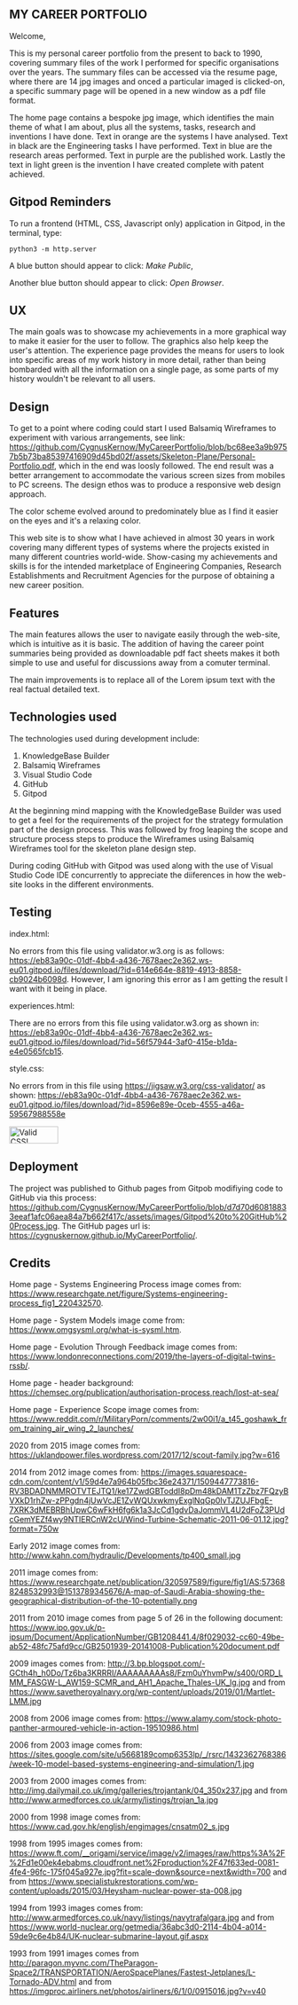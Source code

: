 ## MY CAREER PORTFOLIO

Welcome,

This is my personal career portfolio from the present to back to 1990, covering summary files of the work I performed for specific organisations over the years. The summary files can be accessed via the resume page, where there are 14 jpg images and onced a particular imaged is clicked-on, a specific summary page will be opened in a new window as a pdf file format.

The home page contains a bespoke jpg image, which identifies the main theme of what I am about, plus all the systems, tasks, research and inventions I have done. Text in orange are the systems I have analysed. Text in black are the Engineering tasks I have performed. Text in blue are the research areas performed. Text in purple are the published work. Lastly the text in light green is the invention I have created complete with patent achieved.

## Gitpod Reminders

To run a frontend (HTML, CSS, Javascript only) application in Gitpod, in the terminal, type:

`python3 -m http.server`

A blue button should appear to click: *Make Public*,

Another blue button should appear to click: *Open Browser*.

## UX

The main goals was to showcase my achievements in a more graphical way to make it easier for the user to follow. The graphics also help keep the user's attention. The experience page provides the means for users to look into specific areas of my work history in more detail, rather than being bombarded with all the information on a single page, as some parts of my history wouldn't be relevant to all users.

## Design

To get to a point where coding could start I used Balsamiq Wireframes to experiment with various arrangements, see link: https://github.com/CygnusKernow/MyCareerPortfolio/blob/bc68ee3a9b9757b5b73ba85397416909d45bd02f/assets/Skeleton-Plane/Personal-Portfolio.pdf, which in the end was loosly followed. The end result was a better arrangement to accommodate the various screen sizes from mobiles to PC screens. The design ethos was to produce a responsive web design approach.

The color scheme evolved around to predominately blue as I find it easier on the eyes and it's a relaxing color.

This web site is to show what I have achieved in almost 30 years in work covering many different types of systems where the projects existed in many different countries world-wide. Show-casing my achievements and skills is for the intended marketplace of Engineering Companies, Research Establishments and Recruitment Agencies for the purpose of obtaining a new career position.

## Features

The main features allows the user to navigate easily through the web-site, which is intuitive as it is basic. The addition of having the career point summaries being provided as downloadable pdf fact sheets makes it both simple to use and useful for discussions away from a comuter terminal.

The main improvements is to replace all of the Lorem ipsum text with the real factual detailed text.

## Technologies used

The technologies used during development include:

1) KnowledgeBase Builder
2) Balsamiq Wireframes
3) Visual Studio Code
4) GitHub
5) Gitpod

At the beginning mind mapping with the KnowledgeBase Builder was used to get a feel for the requirements of the project for the strategy formulation part of the design process. This was followed by frog leaping the scope and structure process steps to produce the Wireframes using Balsamiq Wireframes tool for the skeleton plane design step.

During coding GitHub with Gitpod was used along with the use of Visual Studio Code IDE concurrently to appreciate the diiferences in how the web-site looks in the different environments.

## Testing

index.html:

No errors from this file using validator.w3.org is as follows: https://eb83a90c-01df-4bb4-a436-7678aec2e362.ws-eu01.gitpod.io/files/download/?id=614e664e-8819-4913-8858-cb9024b6098d. However, I am ignoring this error as I am getting the result I want with it being in place.

experiences.html:

There are no errors from this file using validator.w3.org as shown in: https://eb83a90c-01df-4bb4-a436-7678aec2e362.ws-eu01.gitpod.io/files/download/?id=56f57944-3af0-415e-b1da-e4e0565fcb15.

style.css:

No errors from in this file using https://jigsaw.w3.org/css-validator/ as shown: https://eb83a90c-01df-4bb4-a436-7678aec2e362.ws-eu01.gitpod.io/files/download/?id=8596e89e-0ceb-4555-a46a-59567988558e
<p>
<a href="http://jigsaw.w3.org/css-validator/check/referer">
    <img style="border:0;width:88px;height:31px"
        src="http://jigsaw.w3.org/css-validator/images/vcss-blue"
        alt="Valid CSS!" />
    </a>
</p>

## Deployment

The project was published to Github pages from Gitpob modifiying code to GitHub via this process: https://github.com/CygnusKernow/MyCareerPortfolio/blob/d7d70d60818833eeaf1afc06aea84a7b662f417c/assets/images/Gitpod%20to%20GitHub%20Process.jpg. The GitHub pages url is: https://cygnuskernow.github.io/MyCareerPortfolio/.

## Credits

Home page - Systems Engineering Process image comes from: https://www.researchgate.net/figure/Systems-engineering-process_fig1_220432570.

Home page - System Models image come from: https://www.omgsysml.org/what-is-sysml.htm.

Home page - Evolution Through Feedback image comes from: https://www.londonreconnections.com/2019/the-layers-of-digital-twins-rssb/.

Home page - header background: https://chemsec.org/publication/authorisation-process,reach/lost-at-sea/ 

Home page - Experience Scope image comes from: https://www.reddit.com/r/MilitaryPorn/comments/2w00i1/a_t45_goshawk_from_training_air_wing_2_launches/

2020 from 2015 image comes from: https://uklandpower.files.wordpress.com/2017/12/scout-family.jpg?w=616

2014 from 2012 image comes from: https://images.squarespace-cdn.com/content/v1/59d4e7a964b05fbc36e24371/1509447773816-RV3BDADNMMROTVTEJTQ1/ke17ZwdGBToddI8pDm48kDAM1TzZbz7FQzyBVXkD1rhZw-zPPgdn4jUwVcJE1ZvWQUxwkmyExglNqGp0IvTJZUJFbgE-7XRK3dMEBRBhUpwC6wFkH6fg6k1a3JcCd1gdvDaJommVL4U2dFoZ3PUdcGemYEZf4wy9NTIERCnW2cU/Wind-Turbine-Schematic-2011-06-01.12.jpg?format=750w

Early 2012 image comes from: http://www.kahn.com/hydraulic/Developments/tp400_small.jpg

2011 image comes from: https://www.researchgate.net/publication/320597589/figure/fig1/AS:573688248532993@1513789345676/A-map-of-Saudi-Arabia-showing-the-geographical-distribution-of-the-10-potentially.png

2011 from 2010 image comes from page 5 of 26 in the following document: https://www.ipo.gov.uk/p-ipsum/Document/ApplicationNumber/GB1208441.4/8f029032-cc60-49be-ab52-48fc75afd9cc/GB2501939-20141008-Publication%20document.pdf

2009 images comes from: http://3.bp.blogspot.com/-GCth4h_h0Do/Tz6ba3KRRRI/AAAAAAAAAs8/Fzm0uYhvmPw/s400/ORD_LMM_FASGW-L_AW159-SCMR_and_AH1_Apache_Thales-UK_lg.jpg and from https://www.savetheroyalnavy.org/wp-content/uploads/2019/01/Martlet-LMM.jpg

2008 from 2006 image comes from: https://www.alamy.com/stock-photo-panther-armoured-vehicle-in-action-19510986.html

2006 from 2003 image comes from: https://sites.google.com/site/u5668189comp6353lp/_/rsrc/1432362768386/week-10-model-based-systems-engineering-and-simulation/1.jpg

2003 from 2000 images comes from: http://img.dailymail.co.uk/img/galleries/trojantank/04_350x237.jpg and from http://www.armedforces.co.uk/army/listings/trojan_1a.jpg

2000 from 1998 image comes from: https://www.cad.gov.hk/english/engimages/cnsatm02_s.jpg

1998 from 1995 images comes from: https://www.ft.com/__origami/service/image/v2/images/raw/https%3A%2F%2Fd1e00ek4ebabms.cloudfront.net%2Fproduction%2F47f633ed-0081-4fe4-96fc-175f045a927e.jpg?fit=scale-down&source=next&width=700 and from https://www.specialistukrestorations.com/wp-content/uploads/2015/03/Heysham-nuclear-power-sta-008.jpg

1994 from 1993 images comes from: http://www.armedforces.co.uk/navy/listings/navytrafalgara.jpg and from https://www.world-nuclear.org/getmedia/36abc3d0-2114-4b04-a014-59de9c6e4b84/UK-nuclear-submarine-layout.gif.aspx

1993 from 1991 images comes from http://paragon.myvnc.com/TheParagon-Space2/TRANSPORTATION/AeroSpacePlanes/Fastest-Jetplanes/L-Tornado-ADV.html and from https://imgproc.airliners.net/photos/airliners/6/1/0/0915016.jpg?v=v40

